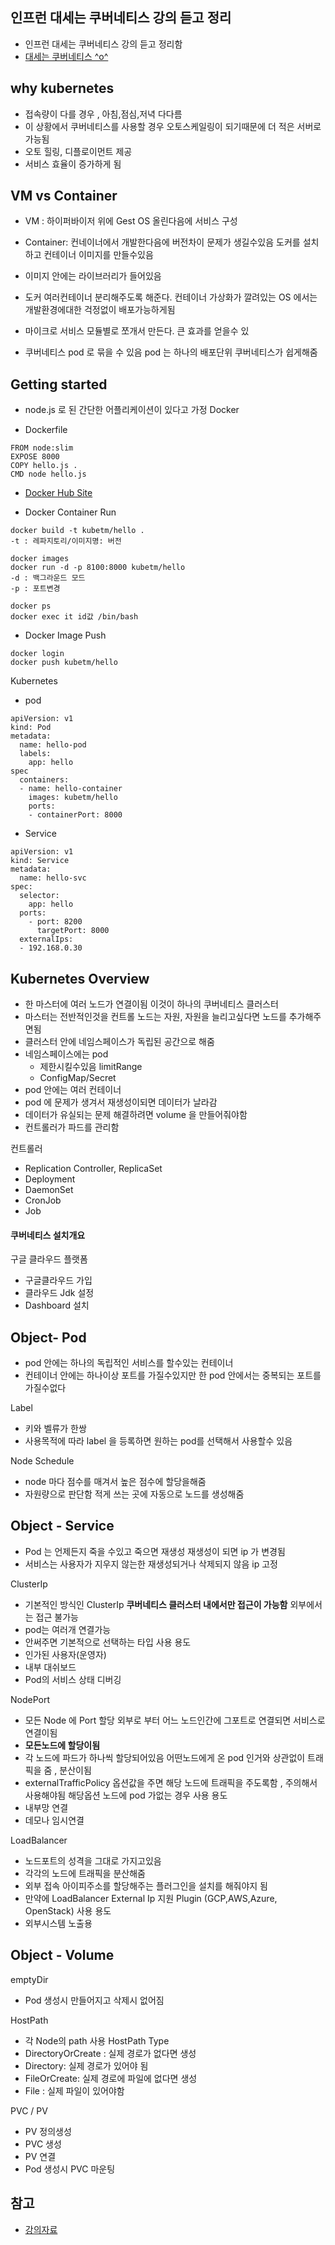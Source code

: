 ## 인프런 대세는 쿠버네티스 강의 듣고 정리
- 인프런 대세는 쿠버네티스 강의 듣고 정리함
- [대세는 쿠버네티스 ^o^](https://www.inflearn.com/course/%EC%BF%A0%EB%B2%84%EB%84%A4%ED%8B%B0%EC%8A%A4-%EA%B8%B0%EC%B4%88/dashboard)

## why kubernetes
- 접속량이 다를 경우 , 아침,점심,저녁 다다름 
 - 이 상황에서 쿠버네티스를 사용할 경우 오토스케일링이 되기때문에 더 적은 서버로 가능됨
- 오토 힐링, 디플로이먼트 제공 
- 서비스 효율이 증가하게 됨

## VM vs Container
- VM : 하이퍼바이저 위에 Gest OS 올린다음에 서비스 구성
- Container: 컨네이너에서 개발한다음에 버전차이 문제가 생길수있음 도커를 설치하고 컨테이너 이미지를 만들수있음
 - 이미지 안에는 라이브러리가 들어있음
 - 도커 여러컨테이너 분리해주도록 해준다. 컨테이너 가상화가 깔려있는 OS 에서는 개발환경에대한 걱정없이 배포가능하게됨
 - 마이크로 서비스 모듈별로 쪼개서 만든다. 큰 효과를 얻을수 있
 
- 쿠버네티스 pod 로 묶을 수 있음 pod 는 하나의 배포단위 쿠버네티스가 쉽게해줌

 
## Getting started
- node.js 로 된 간단한 어플리케이션이 있다고 가정
Docker

- Dockerfile
~~~
FROM node:slim
EXPOSE 8000
COPY hello.js .
CMD node hello.js
~~~

- [Docker Hub Site](https://hub.docker.com/)

- Docker Container Run
~~~
docker build -t kubetm/hello .
-t : 레파지토리/이미지명: 버전

docker images
docker run -d -p 8100:8000 kubetm/hello
-d : 백그라운드 모드
-p : 포트변경

docker ps
docker exec it id값 /bin/bash
~~~

- Docker Image Push
~~~
docker login
docker push kubetm/hello
~~~

Kubernetes
- pod
~~~
apiVersion: v1
kind: Pod
metadata:
  name: hello-pod
  labels:
    app: hello
spec
  containers:
  - name: hello-container
    images: kubetm/hello
    ports:
    - containerPort: 8000
~~~
- Service
~~~
apiVersion: v1
kind: Service
metadata:
  name: hello-svc
spec:
  selector:
    app: hello
  ports:
    - port: 8200
      targetPort: 8000
  externalIps:
  - 192.168.0.30
~~~

## Kubernetes Overview
- 한 마스터에 여러 노드가 연결이됨 이것이 하나의 쿠버네티스 클러스터
- 마스터는 전반적인것을 컨트롤 노드는 자원, 자원을 늘리고싶다면 노드를 추가해주면됨
- 클러스터 안에 네임스페이스가 독립된 공간으로 해줌 
- 네임스페이스에는 pod 
    - 제한시킬수있음 limitRange
    - ConfigMap/Secret
- pod 안에는 여러 컨테이너
- pod 에 문제가 생겨서 재생성이되면 데이터가 날라감 
- 데이터가 유실되는 문제 해결하려면 volume 을 만들어줘야함
- 컨트롤러가 파드를 관리함

컨트롤러
- Replication Controller, ReplicaSet
- Deployment
- DaemonSet
- CronJob
- Job

#### 쿠버네티스 설치개요
구글 클라우드 플랫폼
- 구글클라우드 가입
- 클라우드 Jdk 설정
- Dashboard 설치

## Object- Pod
- pod 안에는 하나의 독립적인 서비스를 할수있는 컨테이너
- 컨테이너 안에는 하나이상 포트를 가질수있지만 한 pod 안에서는 중복되는 포트를 가질수없다

Label
- 키와 벨류가 한쌍
- 사용목적에 따라 label 을 등록하면 원하는 pod를 선택해서 사용할수 있음

Node Schedule
- node 마다 점수를 매겨서 높은 점수에 할당을해줌
- 자원량으로 판단함 적게 쓰는 곳에 자동으로 노드를 생성해줌

## Object - Service
- Pod 는 언제든지 죽을 수있고 죽으면 재생성 재생성이 되면 ip 가 변경됨
- 서비스는 사용자가 지우지 않는한 재생성되거나 삭제되지 않음 ip 고정

ClusterIp
- 기본적인 방식인 ClusterIp **쿠버네티스 클러스터 내에서만 접근이 가능함** 외부에서는 접근 불가능
- pod는 여러개 연결가능
- 안써주면 기본적으로 선택하는 타입
사용 용도
- 인가된 사용자(운영자)
- 내부 대쉬보드
- Pod의 서비스 상태 디버깅

NodePort
- 모든 Node 에 Port 할당 외부로 부터 어느 노드인간에 그포트로 연결되면 서비스로 연결이됨
- **모든노드에 할당이됨**
- 각 노드에 파드가 하나씩 할당되어있음 어떤노드에게 온 pod 인거와 상관없이 트래픽을 줌 , 분산이됨
- externalTrafficPolicy 옵션값을 주면 해당 노드에 트래픽을 주도록함 , 주의해서 사용해야됨 해당옵션 노드에 pod 가없는 경우 
사용 용도
- 내부망 연결
- 데모나 임시연결

LoadBalancer
- 노드포트의 성격을 그대로 가지고있음
- 각각의 노드에 트래픽을 분산해줌 
- 외부 접속 아이피주소를 할당해주는 플러그인을 설치를 해줘야지 됨
- 만약에 LoadBalancer External Ip 지원 Plugin (GCP,AWS,Azure, OpenStack)
사용 용도
- 외부시스템 노출용

## Object - Volume
emptyDir
- Pod 생성시 만들어지고 삭제시 없어짐

HostPath
- 각 Node의 path 사용
HostPath Type
- DirectoryOrCreate : 실제 경로가 없다면 생성
- Directory: 실제 경로가 있어야 됨
- FileOrCreate: 실제 경로에 파일에 없다면 생성
- File : 실제 파일이 있어야함 

PVC / PV
- PV 정의생성
- PVC 생성
- PV 연결
- Pod 생성시 PVC 마운팅






## 참고
- [강의자료](https://kubetm.github.io/practice/beginner/gettingstarted-kubernetes/)
